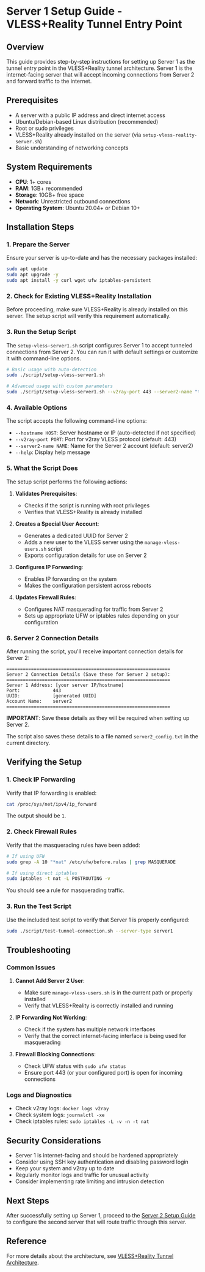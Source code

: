 # Server 1 Setup Guide - VLESS+Reality Tunnel Entry Point

## Overview

This guide provides step-by-step instructions for setting up Server 1 as the tunnel entry point in the VLESS+Reality tunnel architecture. Server 1 is the internet-facing server that will accept incoming connections from Server 2 and forward traffic to the internet.

## Prerequisites

- A server with a public IP address and direct internet access
- Ubuntu/Debian-based Linux distribution (recommended)
- Root or sudo privileges
- VLESS+Reality already installed on the server (via `setup-vless-reality-server.sh`)
- Basic understanding of networking concepts

## System Requirements

- **CPU**: 1+ cores
- **RAM**: 1GB+ recommended
- **Storage**: 10GB+ free space
- **Network**: Unrestricted outbound connections
- **Operating System**: Ubuntu 20.04+ or Debian 10+

## Installation Steps

### 1. Prepare the Server

Ensure your server is up-to-date and has the necessary packages installed:

```bash
sudo apt update
sudo apt upgrade -y
sudo apt install -y curl wget ufw iptables-persistent
```

### 2. Check for Existing VLESS+Reality Installation

Before proceeding, make sure VLESS+Reality is already installed on this server. The setup script will verify this requirement automatically.

### 3. Run the Setup Script

The `setup-vless-server1.sh` script configures Server 1 to accept tunneled connections from Server 2. You can run it with default settings or customize it with command-line options.

```bash
# Basic usage with auto-detection
sudo ./script/setup-vless-server1.sh

# Advanced usage with custom parameters
sudo ./script/setup-vless-server1.sh --v2ray-port 443 --server2-name "tunnel-server"
```

### 4. Available Options

The script accepts the following command-line options:

- `--hostname HOST`: Server hostname or IP (auto-detected if not specified)
- `--v2ray-port PORT`: Port for v2ray VLESS protocol (default: 443)
- `--server2-name NAME`: Name for the Server 2 account (default: server2)
- `--help`: Display help message

### 5. What the Script Does

The setup script performs the following actions:

1. **Validates Prerequisites**:
   - Checks if the script is running with root privileges
   - Verifies that VLESS+Reality is already installed

2. **Creates a Special User Account**:
   - Generates a dedicated UUID for Server 2
   - Adds a new user to the VLESS server using the `manage-vless-users.sh` script
   - Exports configuration details for use on Server 2

3. **Configures IP Forwarding**:
   - Enables IP forwarding on the system
   - Makes the configuration persistent across reboots

4. **Updates Firewall Rules**:
   - Configures NAT masquerading for traffic from Server 2
   - Sets up appropriate UFW or iptables rules depending on your configuration

### 6. Server 2 Connection Details

After running the script, you'll receive important connection details for Server 2:

```
============================================================
Server 2 Connection Details (Save these for Server 2 setup):
============================================================
Server 1 Address: [your server IP/hostname]
Port:            443
UUID:            [generated UUID]
Account Name:    server2
============================================================
```

**IMPORTANT**: Save these details as they will be required when setting up Server 2.

The script also saves these details to a file named `server2_config.txt` in the current directory.

## Verifying the Setup

### 1. Check IP Forwarding

Verify that IP forwarding is enabled:

```bash
cat /proc/sys/net/ipv4/ip_forward
```

The output should be `1`.

### 2. Check Firewall Rules

Verify that the masquerading rules have been added:

```bash
# If using UFW
sudo grep -A 10 "*nat" /etc/ufw/before.rules | grep MASQUERADE

# If using direct iptables
sudo iptables -t nat -L POSTROUTING -v
```

You should see a rule for masquerading traffic.

### 3. Run the Test Script

Use the included test script to verify that Server 1 is properly configured:

```bash
sudo ./script/test-tunnel-connection.sh --server-type server1
```

## Troubleshooting

### Common Issues

1. **Cannot Add Server 2 User**:
   - Make sure `manage-vless-users.sh` is in the current path or properly installed
   - Verify that VLESS+Reality is correctly installed and running

2. **IP Forwarding Not Working**:
   - Check if the system has multiple network interfaces
   - Verify that the correct internet-facing interface is being used for masquerading

3. **Firewall Blocking Connections**:
   - Check UFW status with `sudo ufw status`
   - Ensure port 443 (or your configured port) is open for incoming connections

### Logs and Diagnostics

- Check v2ray logs: `docker logs v2ray`
- Check system logs: `journalctl -xe`
- Check iptables rules: `sudo iptables -L -v -n -t nat`

## Security Considerations

- Server 1 is internet-facing and should be hardened appropriately
- Consider using SSH key authentication and disabling password login
- Keep your system and v2ray up to date
- Regularly monitor logs and traffic for unusual activity
- Consider implementing rate limiting and intrusion detection

## Next Steps

After successfully setting up Server 1, proceed to the [Server 2 Setup Guide](server2-setup-guide.md) to configure the second server that will route traffic through this server.

## Reference

For more details about the architecture, see [VLESS+Reality Tunnel Architecture](vless-reality-tunnel-architecture.md).